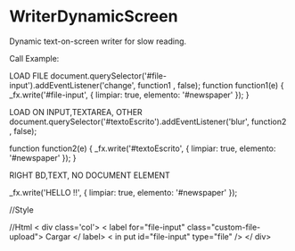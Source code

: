 # WriterDynamicScreen
Dynamic text-on-screen writer for slow reading.


Call Example:

LOAD FILE
document.querySelector('#file-input').addEventListener('change',
            function1
            , false);
 function function1(e) {
            _fx.write('#file-input', {
                limpiar: true,
                elemento: '#newspaper'
            });
        }            
            
LOAD ON INPUT,TEXTAREA, OTHER            
        document.querySelector('#textoEscrito').addEventListener('blur',
            function2
            , false);
       
function function2(e) {
  _fx.write('#textoEscrito', {
    limpiar: true,
    elemento: '#newspaper'
  });
}
        
RIGHT BD,TEXT, NO DOCUMENT ELEMENT

_fx.write('HELLO !!', {
  limpiar: true,
  elemento: '#newspaper'
});


//Style
<style>
    input[type="file"] {
        display: none;
    }

    .custom-file-upload {
        border: 1px solid #ccc;
        display: inline-block;
        padding: 6px 12px;
        cursor: pointer;
    }
</style>
//Html
< div class='col'>
    < label for="file-input" class="custom-file-upload">
        Cargar
    </ label>
    < in put id="file-input" type="file" />
</ div>
        
